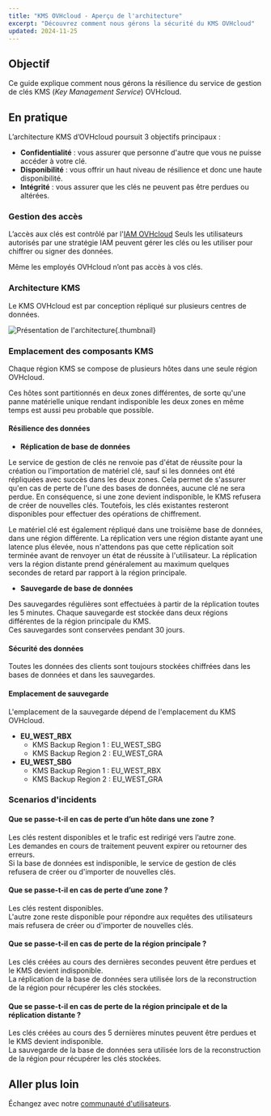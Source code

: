 ```yaml
---
title: "KMS OVHcloud - Aperçu de l'architecture"
excerpt: "Découvrez comment nous gérons la sécurité du KMS OVHcloud"
updated: 2024-11-25
---
```


## Objectif

Ce guide explique comment nous gérons la résilience du service de gestion de clés KMS (*Key Management Service*) OVHcloud.

## En pratique

L’architecture KMS d’OVHcloud poursuit 3 objectifs principaux :

- **Confidentialité** : vous assurer que personne d'autre que vous ne puisse accéder à votre clé.
- **Disponibilité** : vous offrir un haut niveau de résilience et donc une haute disponibilité.
- **Intégrité** : vous assurer que les clés ne peuvent pas être perdues ou altérées.

### Gestion des accès

L’accès aux clés est contrôlé par l'[IAM OVHcloud](/pages/account_and_service_management/account_information/iam-policy-ui)
Seuls les utilisateurs autorisés par une stratégie IAM peuvent gérer les clés ou les utiliser pour chiffrer ou signer des données.

Même les employés OVHcloud n’ont pas accès à vos clés.

### Architecture KMS

Le KMS OVHcloud est par conception répliqué sur plusieurs centres de données.

![Présentation de l'architecture](images/KMS_Overview.png){.thumbnail}

### Emplacement des composants KMS

Chaque région KMS se compose de plusieurs hôtes dans une seule région OVHcloud.

Ces hôtes sont partitionnés en deux zones différentes, de sorte qu'une panne matérielle unique rendant indisponible les deux zones en même temps est aussi peu probable que possible.

#### Résilience des données

- **Réplication de base de données**

Le service de gestion de clés ne renvoie pas d'état de réussite pour la création ou l'importation de matériel clé, sauf si les données ont été répliquées avec succès dans les deux zones. Cela permet de s'assurer qu'en cas de perte de l'une des bases de données, aucune clé ne sera perdue. En conséquence, si une zone devient indisponible, le KMS refusera de créer de nouvelles clés. Toutefois, les clés existantes resteront disponibles pour effectuer des opérations de chiffrement.

Le matériel clé est également répliqué dans une troisième base de données, dans une région différente. La réplication vers une région distante ayant une latence plus élevée, nous n'attendons pas que cette réplication soit terminée avant de renvoyer un état de réussite à l'utilisateur. La réplication vers la région distante prend généralement au maximum quelques secondes de retard par rapport à la région principale.

- **Sauvegarde de base de données**

Des sauvegardes régulières sont effectuées à partir de la réplication toutes les 5 minutes. Chaque sauvegarde est stockée dans deux régions différentes de la région principale du KMS.<br>
Ces sauvegardes sont conservées pendant 30 jours.

#### Sécurité des données

Toutes les données des clients sont toujours stockées chiffrées dans les bases de données et dans les sauvegardes.

#### Emplacement de sauvegarde

L'emplacement de la sauvegarde dépend de l'emplacement du KMS OVHcloud.

- **EU_WEST_RBX**
    - KMS Backup Region 1 : EU_WEST_SBG
    - KMS Backup Region 2 : EU_WEST_GRA
- **EU_WEST_SBG**
    - KMS Backup Region 1 : EU_WEST_RBX
    - KMS Backup Region 2 : EU_WEST_GRA

### Scenarios d'incidents

#### Que se passe-t-il en cas de perte d’un hôte dans une zone ?

Les clés restent disponibles et le trafic est redirigé vers l’autre zone.<br>
Les demandes en cours de traitement peuvent expirer ou retourner des erreurs.<br>
Si la base de données est indisponible, le service de gestion de clés refusera de créer ou d'importer de nouvelles clés.

#### Que se passe-t-il en cas de perte d’une zone ?

Les clés restent disponibles.<br>
L'autre zone reste disponible pour répondre aux requêtes des utilisateurs mais refusera de créer ou d'importer de nouvelles clés.

#### Que se passe-t-il en cas de perte de la région principale ?

Les clés créées au cours des dernières secondes peuvent être perdues et le KMS devient indisponible.<br>
La réplication de la base de données sera utilisée lors de la reconstruction de la région pour récupérer les clés stockées.

#### Que se passe-t-il en cas de perte de la région principale et de la réplication distante ?

Les clés créées au cours des 5 dernières minutes peuvent être perdues et le KMS devient indisponible.<br>
La sauvegarde de la base de données sera utilisée lors de la reconstruction de la région pour récupérer les clés stockées.

## Aller plus loin

Échangez avec notre [communauté d'utilisateurs](/links/community).